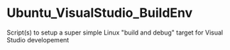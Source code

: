 # Ubuntu_VisualStudio_BuildEnv
Script(s) to setup a super simple Linux "build and debug" target for Visual Studio developement
